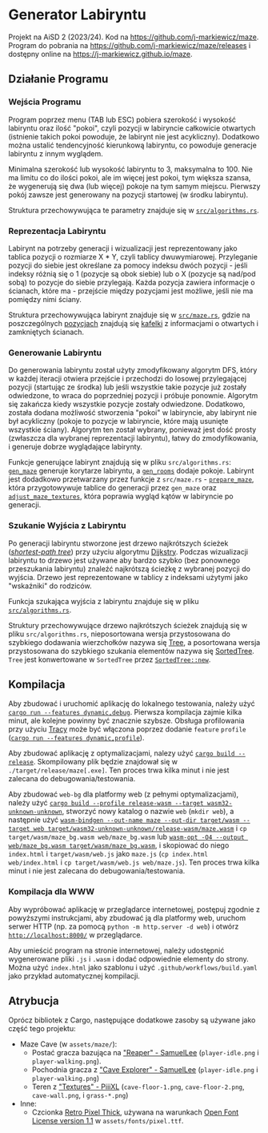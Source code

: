 # Generator Labiryntu

Projekt na AiSD 2 (2023/24).
Kod na <https://github.com/j-markiewicz/maze>.
Program do pobrania na <https://github.com/j-markiewicz/maze/releases> i dostępny online na <https://j-markiewicz.github.io/maze>.

## Działanie Programu

### Wejścia Programu

Program poprzez menu (TAB lub ESC) pobiera szerokość i wysokość labiryntu oraz ilość "pokoi", czyli pozycji w labiryncie całkowicie otwartych (istnienie takich pokoi powoduje, że labirynt nie jest acykliczny). Dodatkowo można ustalić tendencyjność kierunkową labiryntu, co powoduje generacje labiryntu z innym wyglądem.

Minimalna szerokość lub wysokość labiryntu to 3, maksymalna to 100. Nie ma limitu co do ilości pokoi, ale im więcej jest pokoi, tym większa szansa, że wygenerują się dwa (lub więcej) pokoje na tym samym miejscu. Pierwszy pokój zawsze jest generowany na pozycji startowej (w środku labiryntu).

Struktura przechowywująca te parametry znajduje się w [`src/algorithms.rs`](https://github.com/j-markiewicz/maze/blob/main/src/algorithms.rs#L22-L33).

### Reprezentacja Labiryntu

Labirynt na potrzeby generacji i wizualizacji jest reprezentowany jako tablica pozycji o rozmiarze X * Y, czyli tablicy dwuwymiarowej. Przyleganie pozycji do siebie jest określane za pomocy indeksu dwóch pozycji - jeśli indeksy różnią się o 1 (pozycje są obok siebie) lub o X (pozycje są nad/pod sobą) to pozycje do siebie przylegają. Każda pozycja zawiera informacje o ścianach, które ma - przejście między pozycjami jest możliwe, jeśli nie ma pomiędzy nimi ściany.

Struktura przechowywująca labirynt znajduje się w [`src/maze.rs`](https://github.com/j-markiewicz/maze/blob/main/src/maze.rs#L37-L44), gdzie na poszczególnych [pozycjach](https://github.com/j-markiewicz/maze/blob/main/src/maze.rs#L462-L466) znajdują się [kafelki](https://github.com/j-markiewicz/maze/blob/main/src/maze.rs#L220-L221) z informacjami o otwartych i zamkniętych ścianach.

### Generowanie Labiryntu

Do generowania labiryntu został użyty zmodyfikowany algorytm DFS, który w każdej iteracji otwiera przejście i przechodzi do losowej przylegającej pozycji (startując ze środka) lub jeśli wszystkie takie pozycje już zostały odwiedzone, to wraca do poprzedniej pozycji i próbuje ponownie. Algorytm się zakańcza kiedy wszystkie pozycje zostały odwiedzone. Dodatkowo, została dodana możliwość stworzenia "pokoi" w labiryncie, aby labirynt nie był acykliczny (pokoje to pozycje w labiryncie, które mają usunięte wszystkie ściany). Algorytm ten został wybrany, ponieważ jest dość prosty (zwłaszcza dla wybranej reprezentacji labiryntu), łatwy do zmodyfikowania, i generuje dobrze wyglądające labirynty.

Funkcje generujące labirynt znajdują się w pliku `src/algorithms.rs`: [`gen_maze`](https://github.com/j-markiewicz/maze/blob/main/src/algorithms.rs#L151-L212) generuje korytarze labiryntu, a [`gen_rooms`](https://github.com/j-markiewicz/maze/blob/main/src/algorithms.rs#L214-L245) dodaje pokoje. Labirynt jest dodadkowo przetwarzany przez funkcje z `src/maze.rs` - [`prepare_maze`](https://github.com/j-markiewicz/maze/blob/main/src/maze.rs#L566-L582), która przygotowywuje tablice do generacji przez `gen_maze` oraz [`adjust_maze_textures`](https://github.com/j-markiewicz/maze/blob/main/src/maze.rs#L584-L630), która poprawia wygląd kątów w labiryncie po generacji.

### Szukanie Wyjścia z Labiryntu

Po generacji labiryntu stworzone jest drzewo najkrótszych ścieżek ([*shortest-path tree*](https://en.wikipedia.org/wiki/Shortest-path_tree)) przy użyciu algorytmu [Dijkstry](https://en.wikipedia.org/wiki/Dijkstra's_algorithm). Podczas wizualizacji labiryntu to drzewo jest używane aby bardzo szybko (bez ponownego przeszukania labiryntu) znaleźć najkrótszą ścieżkę z wybranej pozycji do wyjścia. Drzewo jest reprezentowane w tablicy z indeksami użytymi jako "wskaźniki" do rodziców.

Funkcja szukająca wyjścia z labiryntu znajduje się w pliku [`src/algorithms.rs`](https://github.com/j-markiewicz/maze/blob/main/src/algorithms.rs#L368-L442).

Struktury przechowywujące drzewo najkrótszych ścieżek znajdują się w pliku `src/algorithms.rs`, nieposortowana wersja przystosowana do szybkiego dodawania wierzchołków nazywa się [Tree](https://github.com/j-markiewicz/maze/blob/main/src/algorithms.rs#L309-L353), a posortowana wersja przystosowana do szybkiego szukania elementów nazywa się [SortedTree](https://github.com/j-markiewicz/maze/blob/main/src/algorithms.rs#L247-L307). `Tree` jest konwertowane w `SortedTree` przez [`SortedTree::new`](https://github.com/j-markiewicz/maze/blob/main/src/algorithms.rs#L254-L286).

## Kompilacja

Aby zbudować i uruchomić aplikację do lokalnego testowania, należy użyć [`cargo run --features dynamic,debug`](https://doc.rust-lang.org/cargo/commands/cargo-run.html). Pierwsza kompilacja zajmie kilka minut, ale kolejne powinny być znacznie szybsze. Obsługa profilowania przy użyciu [Tracy](https://github.com/wolfpld/tracy) może być włączona poprzez dodanie `feature` `profile` ([`cargo run --features dynamic,profile`](https://doc.rust-lang.org/cargo/commands/cargo-run.html)).

Aby zbudować aplikację z optymalizacjami, nalezy użyć [`cargo build --release`](https://doc.rust-lang.org/cargo/commands/cargo-build.html). Skompilowany plik będzie znajdował się w `./target/release/maze[.exe]`. Ten proces trwa kilka minut i nie jest zalecana do debugowania/testowania.

Aby zbudować `web-bg` dla platformy web (z pełnymi optymalizacjami), należy użyć [`cargo build --profile release-wasm --target wasm32-unknown-unknown`](https://doc.rust-lang.org/cargo/commands/cargo-build.html), stworzyć nowy katalog o nazwie `web` (`mkdir web`), a następnie użyć [`wasm-bindgen --out-name maze --out-dir target/wasm --target web target/wasm32-unknown-unknown/release-wasm/maze.wasm`](https://github.com/rustwasm/wasm-bindgen) i `cp target/wasm/maze_bg.wasm web/maze_bg.wasm` lub [`wasm-opt -O4 --output web/maze_bg.wasm target/wasm/maze_bg.wasm`](https://github.com/WebAssembly/binaryen), i skopiować do niego `index.html` i `target/wasm/web.js` jako `maze.js` (`cp index.html web/index.html` i `cp target/wasm/web.js web/maze.js`). Ten proces trwa kilka minut i nie jest zalecana do debugowania/testowania.

### Kompilacja dla WWW

Aby wypróbować aplikację w przeglądarce internetowej, postępuj zgodnie z powyższymi instrukcjami, aby zbudować ją dla platformy web, uruchom serwer HTTP (np. za pomocą `python -m http.server -d web`) i otwórz [`http://localhost:8000/`](http://localhost:8000/) w przeglądarce.

Aby umieścić program na stronie internetowej, należy udostępnić wygenerowane pliki `.js` i `.wasm` i dodać odpowiednie elementy do strony. Można użyć `index.html` jako szablonu i użyć `.github/workflows/build.yaml` jako przykład automatycznej kompilacji.

## Atrybucja

Oprócz bibliotek z Cargo, następujące dodatkowe zasoby są używane jako część tego projektu:

- Maze Cave (w `assets/maze/`):
  - Postać gracza bazująca na ["Reaper" - SamuelLee](https://samuellee.itch.io/reaper-animated-pixel-art) (`player-idle.png` i `player-walking.png`).
  - Pochodnia gracza z ["Cave Explorer" - SamuelLee](https://samuellee.itch.io/cave-explorer-animated-pixel-art) (`player-idle.png` i `player-walking.png`)
  - Teren z ["Textures" - PiiiXL](https://piiixl.itch.io/textures) (`cave-floor-1.png`, `cave-floor-2.png`, `cave-wall.png`, i `grass-*.png`)
- Inne:
  - Czcionka [Retro Pixel Thick](https://retro-pixel-font.takwolf.com/), używana na warunkach [Open Font License version 1.1](https://raw.githubusercontent.com/TakWolf/retro-pixel-font/0e90d12/LICENSE-OFL) w `assets/fonts/pixel.ttf`.
